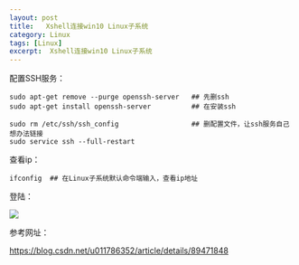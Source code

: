 ```yaml
---
layout: post
title:   Xshell连接win10 Linux子系统  
category: Linux
tags: [Linux]
excerpt:  Xshell连接win10 Linux子系统
---
```


配置SSH服务：

	sudo apt-get remove --purge openssh-server   ## 先删ssh
	sudo apt-get install openssh-server          ## 在安装ssh  
	
	sudo rm /etc/ssh/ssh_config                  ## 删配置文件，让ssh服务自己想办法链接
	sudo service ssh --full-restart

查看ip：


	ifconfig  ## 在Linux子系统默认命令端输入，查看ip地址

登陆：

![](http://www.nangongyibin.com/assets/xwl1.png)

参考网址：

<https://blog.csdn.net/u011786352/article/details/89471848>


